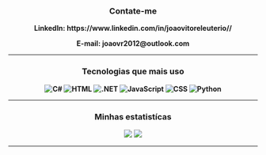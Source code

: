 <div align="center" style="font-weight: bold">
  <h3>
    <b>Contate-me</b>
  </h3>
  <p><b>LinkedIn:<//b> https://www.linkedin.com/in/joaovitoreleuterio//</p>
  <p><b>E-mail:</b> joaovr2012@outlook.com</p>
 </div>
<hr/>
<div align="center">
  <h3>
    <b>Tecnologias que mais uso</b>
  </h3>
  <p>
    <img title="C#" src="https://img.shields.io/badge/C%23-239120?style=for-the-badge&logo=c-sharp&logoColor=white"/>
    <img title="HTML" src="https://img.shields.io/badge/HTML-239120?style=for-the-badge&logo=html5&logoColor=white"/>
    <img title=".NET" src="https://img.shields.io/badge/.NET-5C2D91?style=for-the-badge&logo=.net&logoColor=white"/>
    <img title="JavaScript" src="https://img.shields.io/badge/JavaScript-F7DF1E?style=for-the-badge&logo=javascript&logoColor=black"/>
    <img title="CSS" src="https://img.shields.io/badge/CSS3-1572B6?style=for-the-badge&logo=css3&logoColor=white"/>
    <img title="Python" src="https://img.shields.io/badge/Python-14354C?style=for-the-badge&logo=python&logoColor=white"/>
  </p>
</div>
<hr/>
<div align="center">
  <h3>
    <b>Minhas estatistícas</b>
  </h3>
  <img src="https://github-readme-stats.vercel.app/api/top-langs/?username=eleuteriojv&layout=compact"/>
  <img src="https://github-readme-stats.vercel.app/api?username=eleuteriojv&show_icons=true&theme=dracula"/>
</div>
<hr/>
</div>

